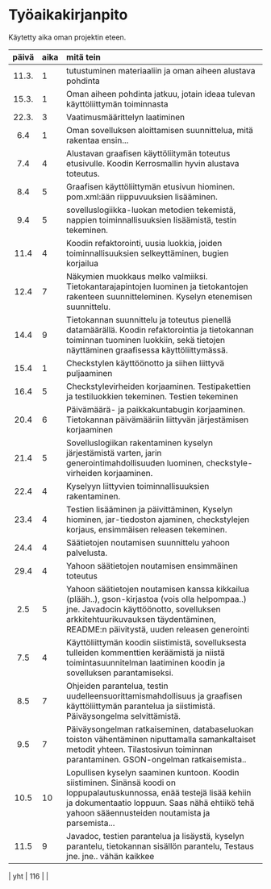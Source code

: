 # Työaikakirjanpito

Käytetty aika oman projektin eteen.

| päivä | aika | mitä tein  |
| :----:|:-----| :-----|
| 11.3. | 1    | tutustuminen materiaaliin ja oman aiheen alustava pohdinta |
| 15.3. | 1    | Oman aiheen pohdinta jatkuu, jotain ideaa tulevan käyttöliittymän toiminnasta |
| 22.3. | 3    | Vaatimusmäärittelyn laatiminen |
| 6.4   | 1    | Oman sovelluksen aloittamisen suunnittelua, mitä rakentaa ensin...|
| 7.4   | 4    | Alustavan graafisen käyttöliitymän toteutus etusivulle. Koodin Kerrosmallin hyvin alustava toteutus. |
| 8.4   | 5    | Graafisen käyttöliittymän etusivun hiominen. pom.xml:ään riippuvuuksien lisääminen. |
| 9.4   | 5    | sovelluslogiikka-luokan metodien tekemistä, nappien toiminnallisuuksien lisäämistä, testin tekeminen. |
| 11.4  | 4    | Koodin refaktorointi, uusia luokkia, joiden toiminnallisuuksien selkeyttäminen, bugien korjailua|
| 12.4  | 7    | Näkymien muokkaus melko valmiiksi. Tietokantarajapintojen luominen ja tietokantojen rakenteen suunnitteleminen. Kyselyn etenemisen suunnittelu.| 
| 14.4  | 9    | Tietokannan suunnittelu ja toteutus pienellä datamäärällä. Koodin refaktorointia ja tietokannan toiminnan tuominen luokkiin, sekä tietojen näyttäminen graafisessa käyttöliittymässä. |
| 15.4  | 1    | Checkstylen käyttöönotto ja siihen liittyvä puljaaminen |
| 16.4  | 5    | Checkstylevirheiden korjaaminen. Testipakettien ja testiluokkien tekeminen. Testien tekeminen|
| 20.4  | 6    | Päivämäärä- ja paikkakuntabugin korjaaminen. Tietokannan päivämääriin liittyvän järjestämisen korjaaminen|
| 21.4  | 5    | Sovelluslogiikan rakentaminen kyselyn järjestämistä varten, jarin generointimahdollisuuden luominen, checkstyle-virheiden korjaaminen.
| 22.4  | 4    | Kyselyyn liittyvien toiminnallisuuksien rakentaminen. |
| 23.4  | 4    | Testien lisääminen ja päivittäminen, Kyselyn hiominen, jar-tiedoston ajaminen, checkstylejen korjaus, ensimmäisen releasen tekeminen.
| 24.4  | 4    | Säätietojen noutamisen suunnittelu yahoon palvelusta.|
| 29.4  | 4    | Yahoon säätietojen noutamisen ensimmäinen toteutus|
| 2.5   | 5    | Yahoon säätietojen noutamisen kanssa kikkailua (plääh..), gson-kirjastoa (vois olla helpompaa..) jne. Javadocin käyttöönotto, sovelluksen arkkitehtuurikuvauksen täydentäminen, README:n päivitystä, uuden releasen generointi|
| 7.5   | 4    | Käyttöliittymän koodin siistimistä, sovelluksesta tulleiden kommenttien keräämistä ja niistä toimintasuunnitelman laatiminen koodin ja sovelluksen parantamiseksi.|
| 8.5   | 7    | Ohjeiden parantelua, testin uudelleensuorittamismahdollisuus ja graafisen käyttöliittymän parantelua ja siistimistä. Päiväysongelma selvittämistä.|
| 9.5   | 7    | Päiväysongelman ratkaiseminen, databaseluokan toiston vähentäminen niputtamalla samankaltaiset metodit yhteen. Tilastosivun toiminnan parantaminen. GSON-ongelman ratkaisemista..|
| 10.5  | 10   | Lopullisen kyselyn saaminen kuntoon. Koodin siistiminen. Sinänsä koodi on loppupalautuskunnossa, enää testejä lisää kehiin ja dokumentaatio loppuun. Saas nähä ehtiikö tehä yahoon sääennusteiden noutamista ja parsemista...| 
| 11.5  | 9  | Javadoc, testien parantelua ja lisäystä, kyselyn parantelu, tietokannan sisällön parantelu, Testaus jne. jne.. vähän kaikkee|

| yht   | 116   | | 
